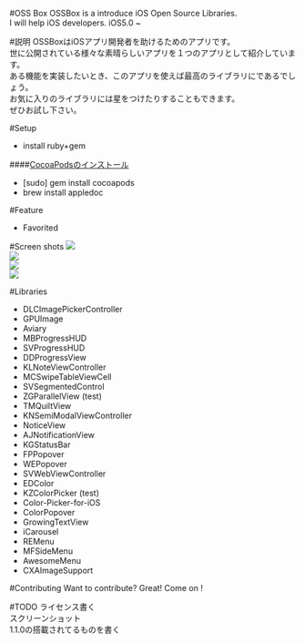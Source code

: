 #OSS Box
OSSBox is a introduce  iOS Open Source Libraries.  
I will help iOS developers.
iOS5.0 ~  

#説明
OSSBoxはiOSアプリ開発者を助けるためのアプリです。  
世に公開されている様々な素晴らしいアプリを１つのアプリとして紹介しています。  
ある機能を実装したいとき、このアプリを使えば最高のライブラリにであるでしょう。  
お気に入りのライブラリには星をつけたりすることもできます。  
ぜひお試し下さい。  

#Setup
* install ruby+gem

####[CocoaPodsのインストール](https://github.com/CocoaPods/CocoaPods/blob/master/README.md)
* [sudo] gem install cocoapods
* brew install appledoc

#Feature
* Favorited 

#Screen shots
![](https://github.com/srea/ossbox/blob/master/screenShots/ver1.0.0/iOS%E3%82%B7%E3%83%9F%E3%83%A5%E3%83%AC%E3%83%BC%E3%82%BF%E3%81%AE%E3%82%B9%E3%82%AF%E3%83%AA%E3%83%BC%E3%83%B3%E3%82%B7%E3%83%A7%E3%83%83%E3%83%88%202013.03.31%2021.43.56.png?raw=true "")  
![](https://github.com/srea/ossbox/blob/master/screenShots/ver1.0.0/iOS%E3%82%B7%E3%83%9F%E3%83%A5%E3%83%AC%E3%83%BC%E3%82%BF%E3%81%AE%E3%82%B9%E3%82%AF%E3%83%AA%E3%83%BC%E3%83%B3%E3%82%B7%E3%83%A7%E3%83%83%E3%83%88%202013.03.31%2021.44.00.png?raw=true "")  
![](https://github.com/srea/ossbox/blob/master/screenShots/ver1.0.0/iOS%E3%82%B7%E3%83%9F%E3%83%A5%E3%83%AC%E3%83%BC%E3%82%BF%E3%81%AE%E3%82%B9%E3%82%AF%E3%83%AA%E3%83%BC%E3%83%B3%E3%82%B7%E3%83%A7%E3%83%83%E3%83%88%202013.03.31%2021.44.21.png?raw=true "")  
![](https://github.com/srea/ossbox/blob/master/screenShots/ver1.0.0/iOS%E3%82%B7%E3%83%9F%E3%83%A5%E3%83%AC%E3%83%BC%E3%82%BF%E3%81%AE%E3%82%B9%E3%82%AF%E3%83%AA%E3%83%BC%E3%83%B3%E3%82%B7%E3%83%A7%E3%83%83%E3%83%88%202013.03.31%2021.44.33.png?raw=true "")  


#Libraries
* DLCImagePickerController
* GPUImage
* Aviary
* MBProgressHUD
* SVProgressHUD
* DDProgressView
* KLNoteViewController
* MCSwipeTableViewCell
* SVSegmentedControl
* ZGParallelView (test)
* TMQuiltView
* KNSemiModalViewController
* NoticeView
* AJNotificationView
* KGStatusBar
* FPPopover
* WEPopover
* SVWebViewController
* EDColor
* KZColorPicker (test)
* Color-Picker-for-iOS
* ColorPopover
* GrowingTextView
* iCarousel
* REMenu
* MFSideMenu
* AwesomeMenu
* CXAImageSupport


#Contributing
Want to contribute? Great! Come on !



#TODO
ライセンス書く  
スクリーンショット  
1.1.0の搭載されてるものを書く  


